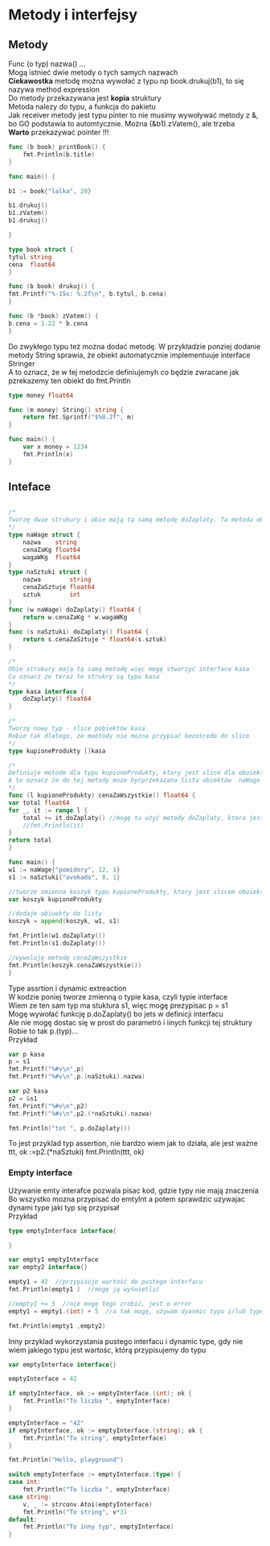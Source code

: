 
# Metody i interfejsy

## Metody

Func (o typ) nazwa() ...  
Mogą istnieć dwie metody o tych samych nazwach  
**Ciekawostka** metodę można wywołać z typu np book.drukuj(b1), to się nazywa method expression  
Do metody przekazywana jest **kopia** struktury  
Metoda nalezy do typu, a funkcja do pakietu  
Jak receiver metody jest typu pinter to nie musimy wywoływać metody z &, bo GO podstawia to automtycznie. Można (&b1).zVatem(), ale trzeba  
**Warto** przekazywać pointer !!!  
  
```Go
func (b book) printBook() {
    fmt.Println(b.title)
}
```

```Go
func main() {

b1 := book{"lalka", 20}

b1.drukuj()
b1.zVatem()
b1.drukuj()

}

type book struct {
tytul string
cena  float64
}

func (b book) drukuj() {
fmt.Printf("%-15s: %.2f\n", b.tytul, b.cena)
}

func (b *book) zVatem() {
b.cena = 1.22 * b.cena
}
```

Do zwykłego typu też można dodać metodę. W przykładzie ponziej dodanie metody String sprawia, że obiekt automatycznie implementuuje interface Stringer  
A to oznacz, że w tej metodzcie definiujemyh co będzie zwracane jak pzrekazemy ten obiekt do fmt.Println  

```Go
type money float64

func (m money) String() string {
    return fmt.Sprintf("$%0.2f", m)
}

func main() {
    var x money = 1234
    fmt.Println(x)
}
```

## Inteface

```Go

/*
Tworzę dwie strukury i obie mają tą samą metodę doZaplaty. Ta metoda oblicza i zwraca cenę do zapłaty za produkt
*/
type naWage struct {
    nazwa    string
    cenaZaKg float64
    wagaWKg  float64
}
type naSztuki struct {
    nazwa        string
    cenaZaSztuje float64
    sztuk        int
}
func (w naWage) doZaplaty() float64 {
    return w.cenaZaKg * w.wagaWKg
}
func (s naSztuki) doZaplaty() float64 {
    return s.cenaZaSztuje * float64(s.sztuk)
}

/*
Obie strukury mają tą samą metodę więc mogę stworzyć interface kasa
Co oznacz ze teraz te strukry są typu kasa
*/
type kasa interface {
    doZaplaty() float64
}

/*
Tworzę nowy typ - slice pobiektów kasa.
Robie tak dlatego, że moetody nie można przypiać bezośredo do slice
*/
type kupioneProdukty []kasa

/*
Definiuje metode dla typu kupioneProdukty, ktory jest slice dla obuiektu kasa, ktory jest intefejsem i ten intefejs mają struktury naWage i naSztuki
A to oznacz że do tej metody moze byćprzekazana lista obiektów  naWage lub naSztuki
*/
func (l kupioneProdukty) cenaZaWszystkie() float64 {
var total float64
for _, it := range l {
    total += it.doZaplaty() //mogę tu użyć metody doZaplaty, ktora jest inna dla obu typów naWage i naSztuki
    //fmt.Println(it)
}
return total
}

func main() {
w1 := naWage{"pomidory", 12, 1}
s1 := naSztuki{"avokado", 8, 1}

//tworze zmienna koszyk typu kupioneProdukty, ktory jest slicem obuiektów o typie kasa, naWage lub naSztuki
var koszyk kupioneProdukty

//dodaje obiuekty do listy
koszyk = append(koszyk, w1, s1)

fmt.Println(w1.doZaplaty())
fmt.Println(s1.doZaplaty())

//wywoluję metodę cenaZaWszystkie
fmt.Println(koszyk.cenaZaWszystkie())
}
```

Type assrtion i dynamic extreaction  
W kodzie poniej tworze zmienną o typie kasa, czyli typie interface  
Wiem ze ten sam typ ma stuktura s1, więc mogę prezypisac p = s1  
Mogę wywołać funkcję p.doZaplaty() bo jets w definicji interfacu  
Ale nie mogę dostac się w prost do parametró i iinych funkcji tej struktury  
Robie to tak p.(typ)...  
Przykład  

```Go
var p kasa
p = s1
fmt.Printf("%#v\n",p)
fmt.Printf("%#v\n",p.(naSztuki).nazwa)

var p2 kasa
p2 = &s1
fmt.Printf("%#v\n",p2)
fmt.Printf("%#v\n",p2.(*naSztuki).nazwa)

fmt.Println("tot ", p.doZaplaty())
```

To jest przyklad typ assertion, nie bardzo wiem jak to działa, ale jest ważne  
ttt, ok :=p2.(*naSztuki)
fmt.Println(ttt, ok)

### Empty interface

Używanie emty interafce pozwala pisac kod, gdzie typy nie mają znaczenia  
Bo wszystko mozna przypisać do emtyInt a potem sprawdzic uzywajac dynami type jaki typ się przypisał  
Przykład

```Go
type emptyInterface interface{

}

var empty1 emptyInterface
var empty2 interface{}

empty1 = 42  //przypisuje wartość do pustego interfacu
fmt.Println(empty1 )  //mogę ją wyświetlić

//empty1 += 5  //nie mogę tego zrobić, jest o error
empty1 = empty1.(int) + 5  //a tak mogę, używam dyanmic typu i/lub type assertion

fmt.Println(empty1 ,empty2)
```

Inny przyklad wykorzystania pustego interfacu i dynamic type, gdy nie wiem jakiego typu jest wartośc, którą przypisujemy do typu  

```Go
var emptyInterface interface{}

emptyInterface = 42

if emptyInterface, ok := emptyInterface.(int); ok {
    fmt.Println("To liczba ", emptyInterface)
}

emptyInterface = "42"
if emptyInterface, ok := emptyInterface.(string); ok {
    fmt.Println("To string", emptyInterface)
}

fmt.Println("Hello, playground")

switch emptyInterface := emptyInterface.(type) {
case int:
    fmt.Println("To liczba ", emptyInterface)
case string:
    v, _ := strconv.Atoi(emptyInterface)
    fmt.Println("To string", v*3)
default:
    fmt.Println("To inny typ", emptyInterface)
}
```
